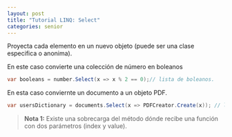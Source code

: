 ```yaml
---
layout: post
title: "Tutorial LINQ: Select"
categories: senior
---
```


Proyecta cada elemento en un nuevo objeto <!--more-->(puede ser una clase especifica o anonima).

En este caso convierte una colección de número en boleanos
```csharp
var booleans = number.Select(x => x % 2 == 0);// lista de boleanos.
```
En esta caso conviernte un documento a un objeto PDF.
```csharp
var usersDictionary = documents.Select(x => PDFCreator.Create(x)); // lista de PDFs
```
> **Nota 1:** Existe una sobrecarga del método dónde recibe una función con dos parámetros (index y value).
